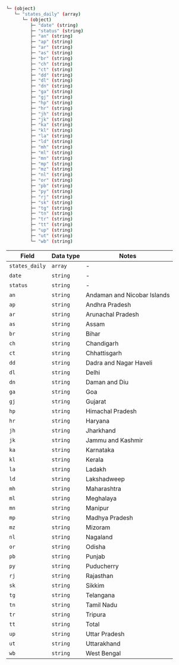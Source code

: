 ```bash
└─ (object)
   └─ "states_daily" (array)
      └─ (object)
         ├─ "date" (string)
         ├─ "status" (string)
         ├─ "an" (string)
         ├─ "ap" (string)
         ├─ "ar" (string)
         ├─ "as" (string)
         ├─ "br" (string)
         ├─ "ch" (string)
         ├─ "ct" (string)
         ├─ "dd" (string)
         ├─ "dl" (string)
         ├─ "dn" (string)
         ├─ "ga" (string)
         ├─ "gj" (string)
         ├─ "hp" (string)
         ├─ "hr" (string)
         ├─ "jh" (string)
         ├─ "jk" (string)
         ├─ "ka" (string)
         ├─ "kl" (string)
         ├─ "la" (string)
         ├─ "ld" (string)
         ├─ "mh" (string)
         ├─ "ml" (string)
         ├─ "mn" (string)
         ├─ "mp" (string)
         ├─ "mz" (string)
         ├─ "nl" (string)
         ├─ "or" (string)
         ├─ "pb" (string)
         ├─ "py" (string)
         ├─ "rj" (string)
         ├─ "sk" (string)
         ├─ "tg" (string)
         ├─ "tn" (string)
         ├─ "tr" (string)
         ├─ "tt" (string)
         ├─ "up" (string)
         ├─ "ut" (string)
         └─ "wb" (string)
```

| Field | Data type | Notes |
| --- | --- | --- |
| `states_daily` | `array` | - |
| `date` | `string` | - |
| `status` | `string` | - |
| `an` | `string` | Andaman and Nicobar Islands |
| `ap` | `string` | Andhra Pradesh |
| `ar` | `string` | Arunachal Pradesh |
| `as` | `string` | Assam |
| `br` | `string` | Bihar |
| `ch` | `string` | Chandigarh |
| `ct` | `string` | Chhattisgarh |
| `dd` | `string` | Dadra and Nagar Haveli |
| `dl` | `string` | Delhi |
| `dn` | `string` | Daman and Diu |
| `ga` | `string` | Goa |
| `gj` | `string` | Gujarat |
| `hp` | `string` | Himachal Pradesh |
| `hr` | `string` | Haryana |
| `jh` | `string` | Jharkhand |
| `jk` | `string` | Jammu and Kashmir |
| `ka` | `string` | Karnataka |
| `kl` | `string` | Kerala |
| `la` | `string` | Ladakh |
| `ld` | `string` | Lakshadweep |
| `mh` | `string` | Maharashtra |
| `ml` | `string` | Meghalaya |
| `mn` | `string` | Manipur |
| `mp` | `string` | Madhya Pradesh |
| `mz` | `string` | Mizoram |
| `nl` | `string` | Nagaland |
| `or` | `string` | Odisha |
| `pb` | `string` | Punjab |
| `py` | `string` | Puducherry |
| `rj` | `string` | Rajasthan |
| `sk` | `string` | Sikkim |
| `tg` | `string` | Telangana |
| `tn` | `string` | Tamil Nadu |
| `tr` | `string` | Tripura |
| `tt` | `string` | Total |
| `up` | `string` | Uttar Pradesh |
| `ut` | `string` | Uttarakhand |
| `wb` | `string` | West Bengal |


